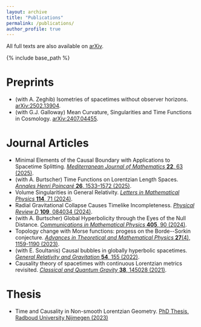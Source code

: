 ```yaml
---
layout: archive
title: "Publications"
permalink: /publications/
author_profile: true
---
```


All full texts are also available on <a href="{{site.author.arxiv}}">arXiv</a>.

{% include base_path %}

Preprints
===
* (with A. Zeghib) Isometries of spacetimes without observer horizons. [arXiv:2502.13904](https://doi.org/10.48550/arXiv.2502.13904).
* (with G.J. Galloway) Mean Curvature, Singularities and Time Functions in Cosmology. [arXiv:2407.04455](https://doi.org/10.48550/arXiv.2407.04455).

Journal Articles
===
* Minimal Elements of the Causal Boundary with Applications to Spacetime Splitting. [<i>Mediterranean Journal of Mathematics</i> <b>22</b>, 63 (2025)](https://doi.org/10.1007/s00009-025-02832-3).
* (with A. Burtscher) Time Functions on Lorentzian Length Spaces. [<i>Annales Henri Poincaré</i> <b>26</b>, 1533–1572 (2025)](https://doi.org/10.1007/s00023-024-01461-y).
* Volume Singularities in General Relativity. [<i>Letters in Mathematical Physics</i> <b>114</b>, 71 (2024)](https://doi.org/10.1007/s11005-024-01814-y).
* Radial Gravitational Collapse Causes Timelike Incompleteness. [<i>Physical Review D</i> <b>109</b>, 084034 (2024)](https://doi.org/10.1103/PhysRevD.109.084034).
* (with A. Burtscher) Global Hyperbolicity through the Eyes of the Null Distance. [<i>Communications in Mathematical Physics</i> <b>405</b>, 90 (2024)](https://doi.org/10.1007/s00220-024-04936-5).
* Topology change with Morse functions: progess on the Borde--Sorkin conjecture. [<i>Advances in Theoretical and Mathematical Physics</i> <b>27</b>(4), 1159-1190 (2023)](https://doi.org/10.4310/ATMP.2023.v27.n4.a4).
* (with E. Soultanis) Causal bubbles in globally hyperbolic spacetimes. [<i>General Relativity and Gravitation</i> <b>54</b>, 155 (2022)](https://doi.org/10.1007/s10714-022-03041-z).
* Causality theory of spacetimes with continuous Lorentzian metrics revisited. [<i>Classical and Quantum Gravity</i> <b>38</b>, 145028 (2021)](https://doi.org/10.1088/1361-6382/ac067a).

Thesis
===
* Time and Causality in Non-smooth Lorentzian Geometry. [PhD Thesis, Radboud University Nijmegen (2023)](https://hdl.handle.net/2066/295781)
